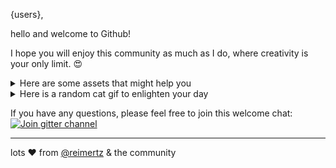 {users}, 

hello and welcome to Github!

I hope you will enjoy this community as much as I do, where creativity is your only limit. 😍

<details>
<summary>Here are some assets that might help you</summary>
- :octocat: Want to git?    [link](https://try.github.io/)
- 💻 Want to learn code?    [link](https://www.codecademy.com)
- 🤔 Need answers?          [link](https://stackoverflow.com)
- 📰 Want read news?        [link](https://news.ycombinator.com)
- 🏔 Want find inspiration? [link](https://producthunt.com)
- 👋 Want to socialize?     [link](https://gitter.im)
</details>

<details>
<summary>Here is a random cat gif to enlighten your day</summary>
  ![cat](http://thecatapi.com/api/images/get?format=src&type=gif)
</details>

If you have any questions, please feel free to join this welcome chat: 
<a href="https://gitter.im/reimertz/welcome">
  <img src="https://badges.gitter.im/reimertz/welcome.svg" alt="Join gitter channel" />
</a>

---

lots ❤️ from [@reimertz](http://github.com/reimertz) & the community
